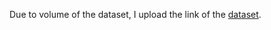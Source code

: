 Due to volume of the dataset, I upload the link of the [dataset](https://drive.google.com/file/d/1wD7pcaoIMREF-XLCc5PPdE9EBL0Yirag/view?usp=sharing).
